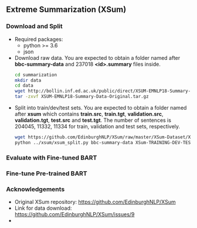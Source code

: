 ## Extreme Summarization (XSum)
### Download and Split
* Required packages:
  * python >= 3.6
  * json
* Download raw data. 
You are expected to obtain a folder named after **bbc-summary-data** and 237018 
**\<id>.summary** files inside.
    ``` bash
    cd summarization
    mkdir data
    cd data
    wget http://bollin.inf.ed.ac.uk/public/direct/XSUM-EMNLP18-Summary-Data-Original.tar.gz
    tar -zxvf XSUM-EMNLP18-Summary-Data-Original.tar.gz
    ```
* Split into train/dev/test sets. 
You are expected to obtain a folder named after **xsum** which contains **train.src**, 
**train.tgt**, **validation.src**, **validation.tgt**, **test.src** and **test.tgt**.
The number of sentences is 204045, 11332, 11334 for train, validation and test sets, respectively.
    ```bash
    wget https://github.com/EdinburghNLP/XSum/raw/master/XSum-Dataset/XSum-TRAINING-DEV-TEST-SPLIT-90-5-5.json 
    python ../xsum/xsum_split.py bbc-summary-data XSum-TRAINING-DEV-TEST-SPLIT-90-5-5.json xsum
    ```
  
### Evaluate with Fine-tuned BART

### Fine-tune Pre-trained BART

    

### Acknowledgements
* Original XSum repository: https://github.com/EdinburghNLP/XSum
* Link for data download: https://github.com/EdinburghNLP/XSum/issues/9
* 